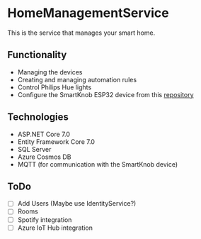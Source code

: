 # HomeManagementService
This is the service that manages your smart home. 

## Functionality
- Managing the devices
- Creating and managing automation rules
- Control Philips Hue lights
- Configure the SmartKnob ESP32 device from this [repository](https://github.com/solowiejmaciej/SmartKnob)

## Technologies
- ASP.NET Core 7.0
- Entity Framework Core 7.0
- SQL Server
- Azure Cosmos DB
- MQTT (for communication with the SmartKnob device)

## ToDo
- [ ] Add Users (Maybe use IdentityService?)
- [ ] Rooms
- [ ] Spotify integration
- [ ] Azure IoT Hub integration
